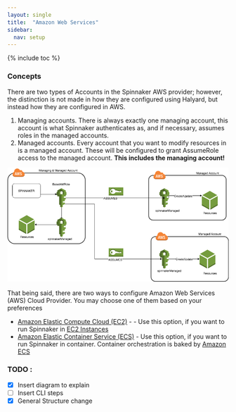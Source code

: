 ```yaml
---
layout: single
title:  "Amazon Web Services"
sidebar:
  nav: setup
---
```


{% include toc %}

### Concepts

There are two types of Accounts in the Spinnaker AWS provider; however, the
distinction is not made in how they are configured using Halyard, but instead
how they are configured in AWS.

1. Managing accounts. There is always exactly one managing account, this
   account is what Spinnaker authenticates as, and if necessary, assumes roles
   in the managed accounts.
2. Managed accounts. Every account that you want to modify resources in is a
   managed account. These will be configured to grant AssumeRole access to the
   managed account. __This includes the managing account!__

![](concepts.png)


That being said, there are two ways to configure Amazon Web Services (AWS) Cloud Provider. You may choose one of them based on your preferences

* [Amazon Elastic Compute Cloud (EC2)](/setup/install/providers/aws/aws-ec2/) - - Use this option, if you want to run Spinnaker in [EC2 Instances](https://aws.amazon.com/ec2/)
* [Amazon Elastic Container Service (ECS)](/setup/install/providers/aws/aws-ecs/) - Use this option, if you want to run Spinnaker in container. Container orchestration is baked by [Amazon ECS](https://aws.amazon.com/ecs/)


### TODO :
- [x] Insert diagram to explain
- [ ] Insert CLI steps
- [x] General Structure change